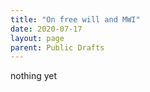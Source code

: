 ```yaml
---
title: "On free will and MWI"
date: 2020-07-17
layout: page
parent: Public Drafts
---
```


nothing yet
